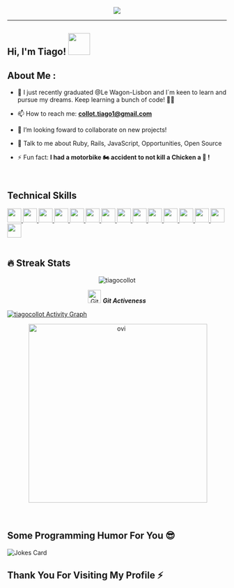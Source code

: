 <!-- <div align="center">
<h1> 𝐇𝐞𝐥𝐥𝐨 𝐭𝐡𝐞𝐫𝐞, 𝐟𝐞𝐥𝐥𝐨𝐰 <𝚍𝚎𝚟𝚎𝚕𝚘𝚙𝚎𝚛s/>!</h1>
</div>
--
<hr>
<hr>
<!-- Typing SVG by DenverCoder1 - https://github.com/DenverCoder1/readme-typing-svg -->
<p align="center">
  <a href="https://github.com/DenverCoder1/readme-typing-svg"><img src="https://readme-typing-svg.herokuapp.com?lines=Hello%20there%20fellow%20<𝚍𝚎𝚟𝚎𝚕𝚘𝚙𝚎𝚛s/>!%20;I%20am%20a%20Software%20Engineer%20;Always%20ready%20to%20learn%20new%20things%20&center=true&width=450&height=50"></a>
</p>
<hr>

</div>
<h2> Hi, I'm Tiago! <img src = "https://raw.githubusercontent.com/MartinHeinz/MartinHeinz/master/wave.gif" width = 50px> </h2>
<p align='center'></p>

<h2> About Me :</h2>


-  🌱  I just recently graduated @Le Wagon-Lisbon and I´m keen to learn and pursue my dreams. Keep learning a bunch of code! 🤟🏽    
                                       
-  📫  How to reach me: **collot.tiago1@gmail.com**                                        

-  👯  I’m looking foward to collaborate on new projects!

-  💬  Talk to me about Ruby, Rails, JavaScript, Opportunities, Open Source

-  ⚡ Fun fact: **I had a motorbike  🏍   accident to not kill a Chicken a 🐔 !**

<br>

<h2> Technical Skills  </h2>
<a href= https://github.com/https://github.com/tiagocollot?tab=repositories&q=&type=&language=html&sort= > <img width ='32px' src ='https://raw.githubusercontent.com/rahulbanerjee26/githubAboutMeGenerator/main/icons/html.svg'> </a>
<a href= https://github.com/https://github.com/tiagocollot?tab=repositories&q=&type=&language=css&sort= > <img width ='32px' src ='https://raw.githubusercontent.com/rahulbanerjee26/githubAboutMeGenerator/main/icons/css.svg'> </a>
<a href= https://github.com/https://github.com/tiagocollot?tab=repositories&q=&type=&language=bootstrap&sort= > <img width ='32px' src ='https://raw.githubusercontent.com/rahulbanerjee26/githubAboutMeGenerator/main/icons/bootstrap.svg'> </a>
<a href= https://github.com/https://github.com/tiagocollot?tab=repositories&q=&type=&language=javascript&sort= > <img width ='32px' src ='https://raw.githubusercontent.com/rahulbanerjee26/githubAboutMeGenerator/main/icons/javascript.svg'> </a>
<a href= https://github.com/https://github.com/tiagocollot?tab=repositories&q=&type=&language=javascript&sort= > <img width ='32px' src ='https://raw.githubusercontent.com/rahulbanerjee26/githubAboutMeGenerator/main/icons/reactjs.svg'> </a>
<a href= https://github.com/https://github.com/tiagocollot?tab=repositories&q=&type=&language=javascript&sort= > <img width ='32px' src ='https://raw.githubusercontent.com/rahulbanerjee26/githubAboutMeGenerator/main/icons/nodejs.svg'> </a>
<a href= https://github.com/https://github.com/tiagocollot?tab=repositories&q=&type=&language=javascript&sort= > <img width ='32px' src ='https://raw.githubusercontent.com/rahulbanerjee26/githubAboutMeGenerator/main/icons/postman.svg'> </a>
<a href= https://github.com/https://github.com/tiagocollot?tab=repositories&q=&type=&language=javascript&sort= > <img width ='32px' src ='https://raw.githubusercontent.com/rahulbanerjee26/githubAboutMeGenerator/main/icons/mongodb.svg'> </a>
<a href= https://github.com/https://github.com/tiagocollot?tab=repositories&q=&type=&language=postgresql&sort= > <img width ='32px' src ='https://raw.githubusercontent.com/rahulbanerjee26/githubAboutMeGenerator/main/icons/postgresql.svg'> </a>
<a href= https://github.com/https://github.com/tiagocollot?tab=repositories&q=&type=&language=ruby&sort= > <img width ='32px' src ='https://raw.githubusercontent.com/rahulbanerjee26/githubAboutMeGenerator/main/icons/ruby.svg'> </a>
<a href= https://github.com/https://github.com/tiagocollot?tab=repositories&q=&type=&language=rails&sort= > <img width ='32px' src ='https://raw.githubusercontent.com/rahulbanerjee26/githubAboutMeGenerator/main/icons/rails.svg'> </a>
<a href= https://github.com/https://github.com/tiagocollot?tab=repositories&q=&type=&language=reactjs&sort= > <img width ='32px' src ='https://raw.githubusercontent.com/rahulbanerjee26/githubAboutMeGenerator/main/icons/figma.svg'> </a>
<a href= https://github.com/https://github.com/tiagocollot?tab=repositories&q=&type=&language=reactjs&sort= > <img width ='32px' src ='https://raw.githubusercontent.com/rahulbanerjee26/githubAboutMeGenerator/main/icons/git.svg'> </a>
<a href= https://github.com/https://github.com/tiagocollot?tab=repositories&q=&type=&language=reactjs&sort= > <img width ='32px' src ='https://raw.githubusercontent.com/rahulbanerjee26/githubAboutMeGenerator/main/icons/github.svg'> </a>
<a href= https://github.com/https://github.com/tiagocollot?tab=repositories&q=&type=&language=reactjs&sort= > <img width ='32px' src ='https://raw.githubusercontent.com/rahulbanerjee26/githubAboutMeGenerator/main/icons/heroku.svg'> </a>

<br>
<br>

<h2>🔥 Streak Stats </h2>
<p align="center"><img src="https://github-readme-streak-stats.herokuapp.com/?user=tiagocollot&theme=algolia" alt="tiagocollot"  /></p>

<p align="center"><img src="https://media.giphy.com/media/W5eoZHPpUx9sapR0eu/giphy.gif" width="30px" alt="Git"/>&nbsp;<i><b>Git Activeness</b></i></p>

 <a href="https://github.com/ashutosh00710/github-readme-activity-graph"><img alt="tiagocollot Activity Graph" src="https://denvercoder1-activity-graph.herokuapp.com/graph/?username=tiagocollot&theme=react-dark&hide_border=true" data-canonical-src="https://denvercoder1-activity-graph.herokuapp.com/graph/?username=tiagocollot&bg_color=000000&color=AEFEFF&line=B85252&point=AEFEFF&hide_border=true" style="max-width: 100%;"></a>


                                                                                                              
<p align="center" >&nbsp;<img src="https://github-readme-stats.vercel.app/api?username=tiagocollot&show_icons=true&locale=en&theme=chartreuse-dark" alt="ovi" width="410" /></p>
<br>
<h2> Some Programming Humor For You 😎 </h2>

![Jokes Card](https://readme-jokes.vercel.app/api?theme=default) 

## Thank You For Visiting My Profile ⚡

<!-- ![Visitor Count](https://profile-counter.glitch.me/tiagocollot/count.svg) -->
